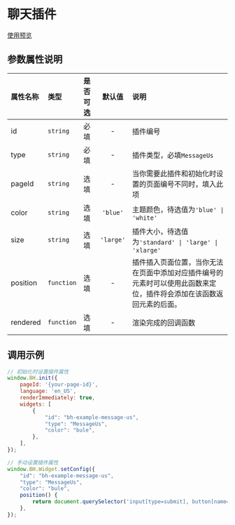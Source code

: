 # 聊天插件

[使用预览](https://bothub-ai.github.io/bothub-sdk-for-javascript/widgets/message-us/)

## 参数属性说明
|属性名称|类型|是否可选|默认值|说明|
|:--|:--|:--|:--:|:--|
|id|`string`|必填|-|插件编号|
|type|`string`|必填|-|插件类型，必填`MessageUs`|
|pageId|`string`|选填|-|当你需要此插件和初始化时设置的页面编号不同时，填入此项|
|color|`string`|选填|`'blue'`|主题颜色，待选值为`'blue' \| 'white'`|
|size|`string`|选填|`'large'`|插件大小，待选值为`'standard' \| 'large' \| 'xlarge'`|
|position|`function`|选填|-|插件插入页面位置，当你无法在页面中添加对应插件编号的元素时可以使用此函数来定位，插件将会添加在该函数返回元素的后面。|
|rendered|`function`|选填|-|渲染完成的回调函数|

## 调用示例
```javascript
// 初始化时设置插件属性
window.BH.init({
    pageId: '{your-page-id}',
    language: 'en_US',
    renderImmediately: true,
    widgets: [
        {
            "id": "bh-example-message-us",
            "type": "MessageUs",
            "color": "bule",
        },
    ],
});

// 手动设置插件属性
window.BH.Widget.setConfig({
    "id": "bh-example-message-us",
    "type": "MessageUs",
    "color": "bule",
    position() {
        return document.querySelector('input[type=submit], button[name=add]')
    },
});
```
